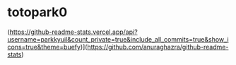 # totopark0



(https://github-readme-stats.vercel.app/api?username=parkkyuil&count_private=true&include_all_commits=true&show_icons=true&theme=buefy)](https://github.com/anuraghazra/github-readme-stats)
